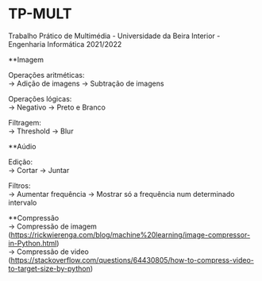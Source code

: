 # TP-MULT
Trabalho Prático de Multimédia - Universidade da Beira Interior - Engenharia Informática 2021/2022

**Imagem  

Operações aritméticas:  
-> Adição de imagens
-> Subtração de imagens

Operações lógicas:  
-> Negativo
-> Preto e Branco

Filtragem:  
-> Threshold
-> Blur

**Aúdio  

Edição:  
-> Cortar
-> Juntar

Filtros:  
-> Aumentar frequência
-> Mostrar só a frequência num determinado intervalo

**Compressão  
-> Compressão de imagem (https://rickwierenga.com/blog/machine%20learning/image-compressor-in-Python.html)  
-> Compressão de video (https://stackoverflow.com/questions/64430805/how-to-compress-video-to-target-size-by-python)  
